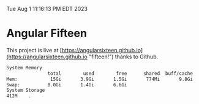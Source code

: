 Tue Aug  1 11:16:13 PM EDT 2023

# Angular Fifteen


This project is live at [https://angularsixteen.github.io](https://angularsixteen.github.io "fifteen!") thanks to Github.

```bash
System Memory
               total        used        free      shared  buff/cache   available
Mem:            15Gi       3.9Gi       1.5Gi       774Mi       9.8Gi        10Gi
Swap:          8.0Gi       1.4Gi       6.6Gi
System Storage
412M	.
